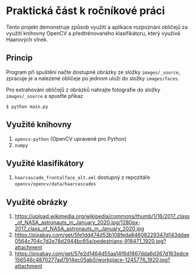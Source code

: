 # Praktická část k ročníkové práci
Tento projekt demonstruje způsob využití a aplikace rozpoznání obličejů za využití knihovny OpenCV a předtrénovaného klasifikátoru, který využívá Haarových vlnek.

## Princip
Program při spuštění načte dostupné obrázky ze složky `images/_source`, zpracuje je a nalezené obličeje po jednom uloží do složky `images/faces`.

Pro extrahování obličejů z obrázků nahrajte fotografie do složky `images/_source` a spusťte příkaz

    $ python main.py

## Využité knihovny
1. `opencv-python` (OpenCV upravené pro Python)
2. `numpy`

##  Využité klasifikátory
1. `haarcascade_frontalface_alt.xml` dostupný z repozitáře `opencv/opencv/data/haarcascades`

## Využité obrázky
1. https://upload.wikimedia.org/wikipedia/commons/thumb/1/16/2017_class_of_NASA_astronauts_in_January_2020.jpg/1280px-2017_class_of_NASA_astronauts_in_January_2020.jpg
2. https://pixabay.com/get/5fe1dd474d53b108feda84608229347d143ddae0564c704c7d2e78d2944bc65a/pedestrians-918471_1920.jpg?attachment
3. https://pixabay.com/get/57e2d1464d55aa14f6d1867dda6d367d163edce156546c4870277ad7914ec05ab0/workplace-1245776_1920.jpg?attachment
